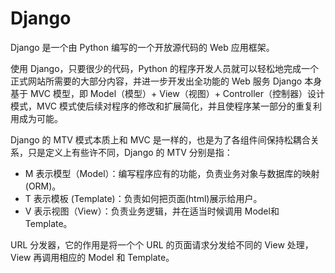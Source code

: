 # Django

Django 是一个由 Python 编写的一个开放源代码的 Web 应用框架。  

使用 Django，只要很少的代码，Python 的程序开发人员就可以轻松地完成一个正式网站所需要的大部分内容，并进一步开发出全功能的 Web 服务 Django 本身基于 MVC 模型，即 Model（模型）+ View（视图）+ Controller（控制器）设计模式，MVC 模式使后续对程序的修改和扩展简化，并且使程序某一部分的重复利用成为可能。    

Django 的 MTV 模式本质上和 MVC 是一样的，也是为了各组件间保持松耦合关系，只是定义上有些许不同，Django 的 MTV 分别是指：  

* M 表示模型（Model）：编写程序应有的功能，负责业务对象与数据库的映射(ORM)。
* T 表示模板 (Template)：负责如何把页面(html)展示给用户。
* V 表示视图（View）：负责业务逻辑，并在适当时候调用 Model和 Template。

URL 分发器，它的作用是将一个个 URL 的页面请求分发给不同的 View 处理，View 再调用相应的 Model 和 Template。  
